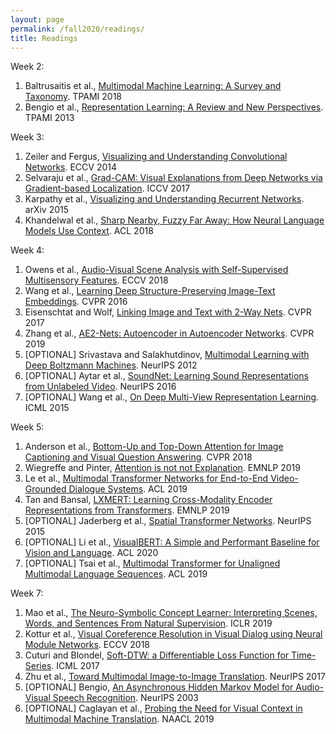```yaml
---
layout: page
permalink: /fall2020/readings/
title: Readings
---
```


Week 2:
1. Baltrusaitis et al., [Multimodal Machine Learning: A Survey and Taxonomy](https://piazza.com/class_profile/get_resource/kcnr11wq24q6z7/keln1op3u2j5z1). TPAMI 2018
2. Bengio et al., [Representation Learning: A Review and New Perspectives](https://piazza.com/class_profile/get_resource/kcnr11wq24q6z7/keln1obkjer5ym). TPAMI 2013

Week 3:
1. Zeiler and Fergus, [Visualizing and Understanding Convolutional Networks](https://piazza.com/class_profile/get_resource/jjyt9xcoem64k5/jlvnkpiszoo26g). ECCV 2014
2. Selvaraju et al., [Grad-CAM: Visual Explanations from Deep Networks via Gradient-based Localization](https://piazza.com/class_profile/get_resource/jjyt9xcoem64k5/jlscu1vibjh3s8). ICCV 2017
3. Karpathy et al., [Visualizing and Understanding Recurrent Networks](https://arxiv.org/pdf/1506.02078.pdf). arXiv 2015
4. Khandelwal et al., [Sharp Nearby, Fuzzy Far Away: How Neural Language Models Use Context](https://arxiv.org/pdf/1805.04623.pdf). ACL 2018

Week 4:
1. Owens et al., [Audio-Visual Scene Analysis with Self-Supervised Multisensory Features](https://piazza.com/class_profile/get_resource/kcnr11wq24q6z7/kfcvzq9wixp4h5). ECCV 2018
2. Wang et al., [Learning Deep Structure-Preserving Image-Text Embeddings](https://piazza.com/class_profile/get_resource/kcnr11wq24q6z7/kfcvzks1fk13yc). CVPR 2016
3. Eisenschtat and Wolf, [Linking Image and Text with 2-Way Nets](https://piazza.com/class_profile/get_resource/kcnr11wq24q6z7/kfcvzj5yckj3wi). CVPR 2017
4. Zhang et al., [AE2-Nets: Autoencoder in Autoencoder Networks](https://piazza.com/class_profile/get_resource/kcnr11wq24q6z7/kfcvzkwln5e3yh). CVPR 2019
5. [OPTIONAL] Srivastava and Salakhutdinov, [Multimodal Learning with Deep Boltzmann Machines](https://piazza.com/class_profile/get_resource/kcnr11wq24q6z7/kffvkrxhdf64pl). NeurIPS 2012
6. [OPTIONAL] Aytar et al., [SoundNet: Learning Sound Representations from Unlabeled Video](https://piazza.com/class_profile/get_resource/kcnr11wq24q6z7/kffvl0ij2ee56i). NeurIPS 2016
7. [OPTIONAL] Wang et al., [On Deep Multi-View Representation Learning](https://piazza.com/class_profile/get_resource/kcnr11wq24q6z7/kffvl0xi3zf56x). ICML 2015

Week 5:
1. Anderson et al., [Bottom-Up and Top-Down Attention for Image Captioning and Visual Question Answering](https://piazza.com/class_profile/get_resource/kcnr11wq24q6z7/kfmv9b4ykqt6ou). CVPR 2018
2. Wiegreffe and Pinter, [Attention is not not Explanation](https://piazza.com/class_profile/get_resource/kcnr11wq24q6z7/kfmv9jk378q774). EMNLP 2019
3. Le et al., [Multimodal Transformer Networks for End-to-End Video-Grounded Dialogue Systems](https://piazza.com/class_profile/get_resource/kcnr11wq24q6z7/kfmv97aseti6i1). ACL 2019 
4. Tan and Bansal, [LXMERT: Learning Cross-Modality Encoder Representations from Transformers](https://piazza.com/class_profile/get_resource/kcnr11wq24q6z7/kfmv96gl6at6gg). EMNLP 2019 
5. [OPTIONAL] Jaderberg et al., [Spatial Transformer Networks](https://piazza.com/class_profile/get_resource/kcnr11wq24q6z7/kfmv9lxzdpz7at). NeurIPS 2015
6. [OPTIONAL] Li et al., [VisualBERT: A Simple and Performant Baseline for Vision and Language](https://piazza.com/class_profile/get_resource/kcnr11wq24q6z7/kfmv9dtadtq6tn). ACL 2020
7. [OPTIONAL] Tsai et al., [Multimodal Transformer for Unaligned Multimodal Language Sequences](https://piazza.com/class_profile/get_resource/kcnr11wq24q6z7/kfmv9cwlllz6ra). ACL 2019

Week 7:
1. Mao et al., [The Neuro-Symbolic Concept Learner: Interpreting Scenes, Words, and Sentences From Natural Supervision](https://arxiv.org/pdf/1904.12584.pdf). ICLR 2019
2. Kottur et al., [Visual Coreference Resolution in Visual Dialog using Neural Module Networks](https://arxiv.org/pdf/1809.01816.pdf). ECCV 2018
3. Cuturi and Blondel, [Soft-DTW: a Differentiable Loss Function for Time-Series](https://arxiv.org/pdf/1703.01541.pdf). ICML 2017
4. Zhu et al., [Toward Multimodal Image-to-Image Translation](https://papers.nips.cc/paper/6650-toward-multimodal-image-to-image-translation.pdf). NeurIPS 2017
5. [OPTIONAL] Bengio, [An Asynchronous Hidden Markov Model for Audio-Visual Speech Recognition](https://papers.nips.cc/paper/2301-an-asynchronous-hidden-markov-model-for-audio-visual-speech-recognition.pdf). NeurIPS 2003
6. [OPTIONAL] Caglayan et al., [Probing the Need for Visual Context in Multimodal Machine Translation](https://www.aclweb.org/anthology/N19-1422.pdf). NAACL 2019

